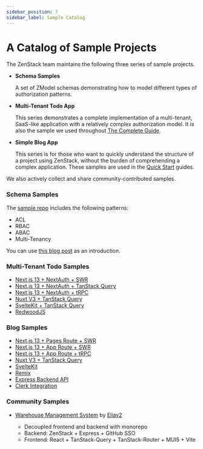 ```yaml
---
sidebar_position: 7
sidebar_label: Sample Catalog
---
```


# A Catalog of Sample Projects

The ZenStack team maintains the following three series of sample projects.

- **Schema Samples**

    A set of ZModel schemas demonstrating how to model different types of authorization patterns.

- **Multi-Tenant Todo App**

    This series demonstrates a complete implementation of a multi-tenant, SaaS-like application with a relatively complex authorization model. It is also the sample we used throughout [The Complete Guide](./the-complete-guide/).

- **Simple Blog App**

    This series is for those who want to quickly understand the structure of a project using ZenStack, without the burden of comprehending a complex application. These samples are used in the [Quick Start](./category/quick-start) guides.

We also actively collect and share community-contributed samples.

### Schema Samples

The [sample repo](https://github.com/zenstackhq/authz-modeling-samples) includes the following patterns:

- ACL
- RBAC
- ABAC
- Multi-Tenancy

You can use [this blog post](https://zenstack.dev/blog/model-authz) as an introduction.

### Multi-Tenant Todo Samples

-   [Next.js 13 + NextAuth + SWR](https://github.com/zenstackhq/sample-todo-nextjs)
-   [Next.js 13 + NextAuth + TanStack Query](https://github.com/zenstackhq/sample-todo-nextjs-tanstack)
-   [Next.js 13 + NextAuth + tRPC](https://github.com/zenstackhq/sample-todo-trpc)
-   [Nuxt V3 + TanStack Query](https://github.com/zenstackhq/sample-todo-nuxt)
-   [SvelteKit + TanStack Query](https://github.com/zenstackhq/sample-todo-sveltekit)
-   [RedwoodJS](https://github.com/zenstackhq/sample-todo-redwood)

### Blog Samples

-   [Next.js 13 + Pages Route + SWR](https://github.com/zenstackhq/docs-tutorial-nextjs)
-   [Next.js 13 + App Route + SWR](https://github.com/zenstackhq/docs-tutorial-nextjs-app-dir)
-   [Next.js 13 + App Route + tRPC](https://github.com/zenstackhq/sample-blog-nextjs-app-trpc)
-   [Nuxt V3 + TanStack Query](https://github.com/zenstackhq/docs-tutorial-nuxt)
-   [SvelteKit](https://github.com/zenstackhq/docs-tutorial-sveltekit)
-   [Remix](https://github.com/zenstackhq/docs-tutorial-remix)
-   [Express Backend API](https://github.com/zenstackhq/docs-tutorial-express)
-   [Clerk Integration](https://github.com/zenstackhq/docs-tutorial-clerk)

### Community Samples

- [Warehouse Management System](https://github.com/Eliav2/zenstack-warehouse-demo) by [Eliav2](https://github.com/Eliav2)

    - Decoupled frontend and backend with monorepo
    - Backend: ZenStack + Express + GitHub SSO
    - Frontend: React + TanStack-Query + TanStack-Router + MUI5 + Vite
